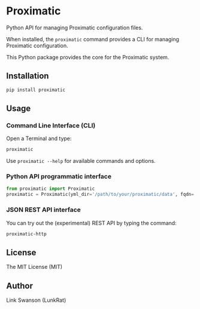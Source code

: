 # Proximatic

Python API for managing Proximatic configuration files.

When installed, the `proximatic` command provides a CLI for managing Proximatic configuration.

This Python package provides the core for the Proximatic system.

## Installation

```bash
pip install proximatic
```

## Usage

### Command Line Interface (CLI)

Open a Terminal and type:

```bash
proximatic
```

Use `proximatic --help` for available commands and options.

### Python API programmatic interface

```python
from proximatic import Proximatic
proximatic = Proximatic(yml_dir='/path/to/your/proximatic/data', fqdn='yourdomain.org')
```

### JSON REST API interface

You can try out the (experimental) REST API by typing the command:

```bash
proximatic-http
```

## License

The MIT License (MIT)

## Author

Link Swanson (LunkRat)
